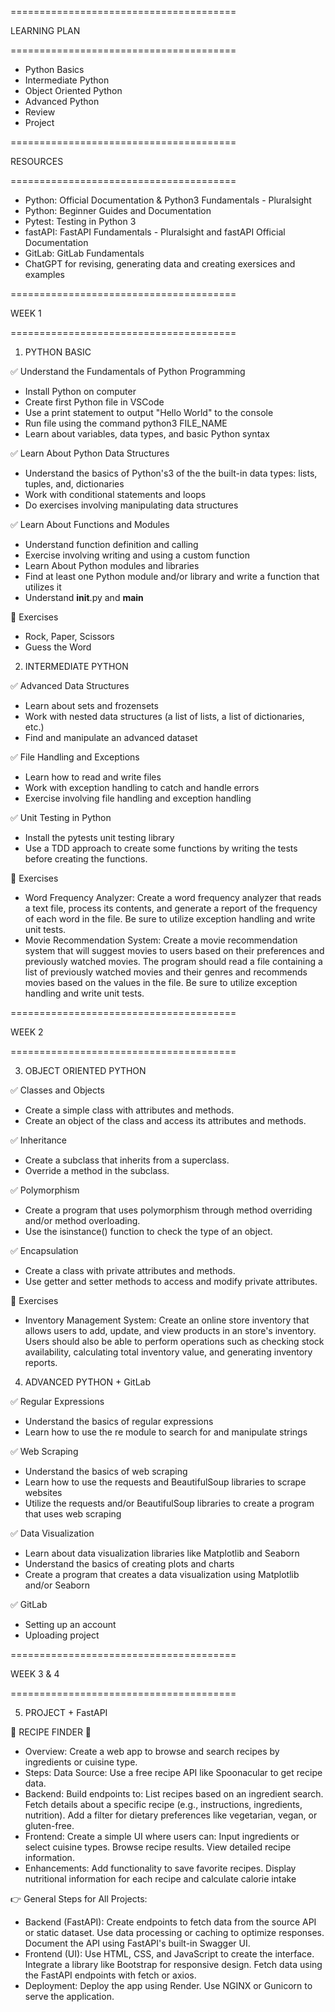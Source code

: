 =======================================

LEARNING PLAN

=======================================

- Python Basics
- Intermediate Python
- Object Oriented Python
- Advanced Python
- Review
- Project

=======================================

RESOURCES

=======================================

- Python: Official Documentation & Python3 Fundamentals - Pluralsight
- Python: Beginner Guides and Documentation
- Pytest: Testing in Python 3
- fastAPI: FastAPI Fundamentals - Pluralsight and fastAPI Official Documentation
- GitLab: GitLab Fundamentals
- ChatGPT for revising, generating data and creating exersices and examples

=======================================

WEEK 1

=======================================

1. PYTHON BASIC

✅ Understand the Fundamentals of Python Programming

- Install Python on computer
- Create first Python file in VSCode
- Use a print statement to output "Hello World" to the console
- Run file using the command python3 FILE_NAME
- Learn about variables, data types, and basic Python syntax

✅ Learn About Python Data Structures

- Understand the basics of Python's3 of the the built-in data types: lists, tuples, and, dictionaries
- Work with conditional statements and loops
- Do exercises involving manipulating data structures

✅ Learn About Functions and Modules

- Understand function definition and calling
- Exercise involving writing and using a custom function
- Learn About Python modules and libraries
- Find at least one Python module and/or library and write a function that utilizes it
- Understand **init**.py and **main**

💪 Exercises

- Rock, Paper, Scissors
- Guess the Word

2. INTERMEDIATE PYTHON

✅ Advanced Data Structures

- Learn about sets and frozensets
- Work with nested data structures (a list of lists, a list of dictionaries, etc.)
- Find and manipulate an advanced dataset

✅ File Handling and Exceptions

- Learn how to read and write files
- Work with exception handling to catch and handle errors
- Exercise involving file handling and exception handling

✅ Unit Testing in Python

- Install the pytests unit testing library
- Use a TDD approach to create some functions by writing the tests before creating the functions.

💪 Exercises

- Word Frequency Analyzer: Create a word frequency analyzer that reads a text file, process its contents, and generate a report of the frequency of each word in the file. Be sure to utilize exception handling and write unit tests.
- Movie Recommendation System: Create a movie recommendation system that will suggest movies to users based on their preferences and previously watched movies. The program should read a file containing a list of previously watched movies and their genres and recommends movies based on the values in the file. Be sure to utilize exception handling and write unit tests.

=======================================

WEEK 2

=======================================

3. OBJECT ORIENTED PYTHON

✅ Classes and Objects

- Create a simple class with attributes and methods.
- Create an object of the class and access its attributes and methods.

✅ Inheritance

- Create a subclass that inherits from a superclass.
- Override a method in the subclass.

✅ Polymorphism

- Create a program that uses polymorphism through method overriding and/or method overloading.
- Use the isinstance() function to check the type of an object.

✅ Encapsulation

- Create a class with private attributes and methods.
- Use getter and setter methods to access and modify private attributes.

💪 Exercises

- Inventory Management System: Create an online store inventory that allows users to add, update, and view products in an store's inventory. Users should also be able to perform operations such as checking stock availability, calculating total inventory value, and generating inventory reports.

4. ADVANCED PYTHON + GitLab

✅ Regular Expressions

- Understand the basics of regular expressions
- Learn how to use the re module to search for and manipulate strings

✅ Web Scraping

- Understand the basics of web scraping
- Learn how to use the requests and BeautifulSoup libraries to scrape websites
- Utilize the requests and/or BeautifulSoup libraries to create a program that uses web scraping

✅ Data Visualization

- Learn about data visualization libraries like Matplotlib and Seaborn
- Understand the basics of creating plots and charts
- Create a program that creates a data visualization using Matplotlib and/or Seaborn

✅ GitLab

- Setting up an account
- Uploading project

=======================================

WEEK 3 & 4

=======================================

5. PROJECT + FastAPI

🍔 RECIPE FINDER 🍔

- Overview:
  Create a web app to browse and search recipes by ingredients or cuisine type.
- Steps:
  Data Source: Use a free recipe API like Spoonacular to get recipe data.
- Backend:
  Build endpoints to:
  List recipes based on an ingredient search.
  Fetch details about a specific recipe (e.g., instructions, ingredients, nutrition).
  Add a filter for dietary preferences like vegetarian, vegan, or gluten-free.
- Frontend:
  Create a simple UI where users can:
  Input ingredients or select cuisine types.
  Browse recipe results.
  View detailed recipe information.
- Enhancements:
  Add functionality to save favorite recipes.
  Display nutritional information for each recipe and calculate calorie intake

👉 General Steps for All Projects:

- Backend (FastAPI):
  Create endpoints to fetch data from the source API or static dataset.
  Use data processing or caching to optimize responses.
  Document the API using FastAPI's built-in Swagger UI.
- Frontend (UI):
  Use HTML, CSS, and JavaScript to create the interface.
  Integrate a library like Bootstrap for responsive design.
  Fetch data using the FastAPI endpoints with fetch or axios.
- Deployment:
  Deploy the app using Render.
  Use NGINX or Gunicorn to serve the application.

